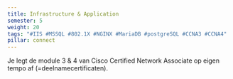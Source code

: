 ```yaml
---
title: Infrastructure & Application
semester: 5
weight: 20
tags: "#IIS #MSSQL #802.1X #NGINX #MariaDB #postgreSQL #CCNA3 #CCNA4"
pillar: connect
---
```

Je legt de module 3 & 4 van Cisco Certified Network Associate op eigen tempo af (=deelnamecertificaten).